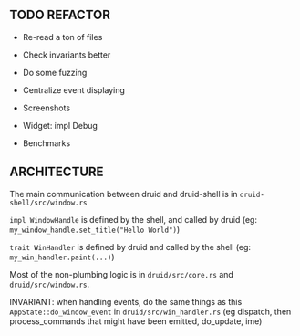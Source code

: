 ## TODO REFACTOR

- Re-read a ton of files

- Check invariants better
- Do some fuzzing
- Centralize event displaying
- Screenshots
- Widget: impl Debug
- Benchmarks


## ARCHITECTURE

The main communication between druid and druid-shell is in `druid-shell/src/window.rs`

`impl WindowHandle` is defined by the shell, and called by druid
(eg: `my_window_handle.set_title("Hello World")`)

`trait WinHandler` is defined by druid and called by the shell
(eg: `my_win_handler.paint(...)`)

Most of the non-plumbing logic is in `druid/src/core.rs` and `druid/src/window.rs`.

INVARIANT: when handling events, do the same things as this `AppState::do_window_event` in `druid/src/win_handler.rs`
(eg dispatch, then process_commands that might have been emitted, do_update, ime)
